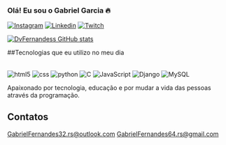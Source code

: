 ### Olá! Eu sou o Gabriel Garcia 🔥


[![Instagram](https://img.shields.io/badge/Instagram-E4405F?style=for-the-badge&logo=instagram&logoColor=white)](https://www.instagram.com/_garciatks/)
[![Linkedin](https://img.shields.io/badge/LinkedIn-0077B5?style=for-the-badge&logo=linkedin&logoColor=white)](https://www.linkedin.com/in/gabriel-garcia-640001190/)
[![Twitch](https://img.shields.io/badge/Twitch-9146FF?style=for-the-badge&logo=twitch&logoColor=white)](https://www.twitch.tv/garotodiversao)


[![DvFernandess GitHub stats](https://github-readme-stats.vercel.app/api/wakatime?username=DvFernandess)](https://github.com/anuraghazra/github-readme-stats)



##Tecnologias que eu utilizo no meu dia

<div style ="display: inline_block"><br/>
<img align ="center"alt="html5" src="https://img.shields.io/badge/HTML5-E34F26?style=for-the-badge&logo=html5&logoColor=white"/>
<img align ="center"alt="css" src="https://img.shields.io/badge/CSS3-1572B6?style=for-the-badge&logo=css3&logoColor=white"/>
<img align ="center"alt="python" src="https://img.shields.io/badge/Python-14354C?style=for-the-badge&logo=python&logoColor=white"/>
<img align ="center"alt="C" src="https://img.shields.io/badge/C-00599C?style=for-the-badge&logo=c&logoColor=whitee"/>
<img align ="center"alt="JavaScript" src="https://img.shields.io/badge/JavaScript-323330?style=for-the-badge&logo=javascript&logoColor=F7DF1E"/>
<img align ="center"alt="Django" src="https://img.shields.io/badge/Django-092E20?style=for-the-badge&logo=django&logoColor=whiteE"/>
<img align ="center"alt="MySQL" src="https://img.shields.io/badge/MySQL-00000F?style=for-the-badge&logo=mysql&logoColor=white"/>
</div>

Apaixonado por tecnologia, educação e por mudar a vida das pessoas através da programação.

## Contatos
[GabrielFernandes32.rs@outlook.com](https://outlook.live.com/mail/0/)
[GabrielFernandes64.rs@gmail.com](https://mail.google.com/mail/u/0/#inbox)
